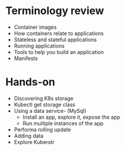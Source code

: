 
# Terminology review
- Container images
- How containers relate to applications
- Stateless and stateful applications
- Running applications
- Tools to help you build an application
- Manifests

# Hands-on
- Discovering K8s storage
- Kubectl get storage class
- Using a data  service- (MySql)
    - Install an app, explore it, expose the app
    - Run multiple instances of the app
- Performa rolling update
- Adding data
- Explore Kuberstr
